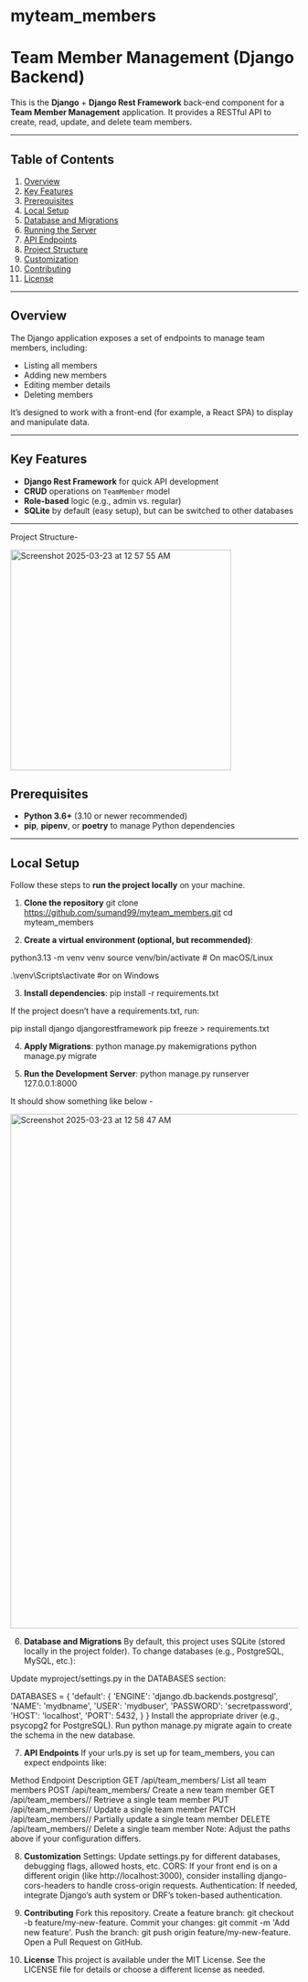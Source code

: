 # myteam_members

# Team Member Management (Django Backend)

This is the **Django** + **Django Rest Framework** back-end component for a **Team Member Management** application. It provides a RESTful API to create, read, update, and delete team members.

---

## Table of Contents
1. [Overview](#overview)
2. [Key Features](#key-features)
3. [Prerequisites](#prerequisites)
4. [Local Setup](#localsetup)
5. [Database and Migrations](#database-and-migrations)
6. [Running the Server](#running-the-server)
7. [API Endpoints](#api-endpoints)
8. [Project Structure](#project-structure)
9. [Customization](#customization)
10. [Contributing](#contributing)
11. [License](#license)

---

## Overview

The Django application exposes a set of endpoints to manage team members, including:

- Listing all members
- Adding new members
- Editing member details
- Deleting members

It’s designed to work with a front-end (for example, a React SPA) to display and manipulate data.

---

## Key Features

- **Django Rest Framework** for quick API development
- **CRUD** operations on `TeamMember` model
- **Role-based** logic (e.g., admin vs. regular)
- **SQLite** by default (easy setup), but can be switched to other databases

---
Project Structure- 


<img width="386" alt="Screenshot 2025-03-23 at 12 57 55 AM" src="https://github.com/user-attachments/assets/9e504452-d2da-40bb-9aac-5bb52c81d943" />


## Prerequisites

- **Python 3.6+** (3.10 or newer recommended)
- **pip**, **pipenv**, or **poetry** to manage Python dependencies

---

## Local Setup

Follow these steps to **run the project locally** on your machine.

1. **Clone the repository**
   git clone https://github.com/sumand99/myteam_members.git
   cd myteam_members


2. **Create a virtual environment (optional, but recommended)**:

python3.13 -m venv venv
source venv/bin/activate  # On macOS/Linux


.\venv\Scripts\activate  #or on Windows

3. **Install dependencies**:
pip install -r requirements.txt

If the project doesn’t have a requirements.txt, run:

pip install django djangorestframework
pip freeze > requirements.txt

4. **Apply Migrations**:
python manage.py makemigrations
python manage.py migrate

5. **Run the Development Server**:
python manage.py runserver 127.0.0.1:8000


It should show something like below - 

<img width="900" alt="Screenshot 2025-03-23 at 12 58 47 AM" src="https://github.com/user-attachments/assets/1fd0b730-1427-4588-a43f-be68084cf0a6" />

6. **Database and Migrations**
By default, this project uses SQLite (stored locally in the project folder). To change databases (e.g., PostgreSQL, MySQL, etc.):

Update myproject/settings.py in the DATABASES section:

DATABASES = {
    'default': {
        'ENGINE': 'django.db.backends.postgresql',
        'NAME': 'mydbname',
        'USER': 'mydbuser',
        'PASSWORD': 'secretpassword',
        'HOST': 'localhost',
        'PORT': 5432,
    }
}
Install the appropriate driver (e.g., psycopg2 for PostgreSQL).
Run python manage.py migrate again to create the schema in the new database.



7. **API Endpoints**
If your urls.py is set up for team_members, you can expect endpoints like:

Method	Endpoint	Description
GET	/api/team_members/	List all team members
POST	/api/team_members/	Create a new team member
GET	/api/team_members/<id>/	Retrieve a single team member
PUT	/api/team_members/<id>/	Update a single team member
PATCH	/api/team_members/<id>/	Partially update a single team member
DELETE	/api/team_members/<id>/	Delete a single team member
Note: Adjust the paths above if your configuration differs.

    
8. **Customization**
Settings: Update settings.py for different databases, debugging flags, allowed hosts, etc.
CORS: If your front end is on a different origin (like http://localhost:3000), consider installing django-cors-headers to handle cross-origin requests.
Authentication: If needed, integrate Django’s auth system or DRF’s token-based authentication.


9. **Contributing**
Fork this repository.
Create a feature branch: git checkout -b feature/my-new-feature.
Commit your changes: git commit -m 'Add new feature'.
Push the branch: git push origin feature/my-new-feature.
Open a Pull Request on GitHub.


10. **License**
This project is available under the MIT License. See the LICENSE file for details or choose a different license as needed.
 
